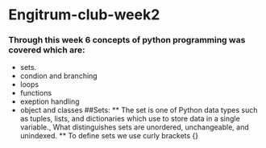 # Engitrum-club-week2
### Through this week 6 concepts of python programming was covered which are:
* sets.
* condion and branching
* loops
* functions
* exeption handling 
* object and classes
##Sets:
** The set is one of Python data types such as tuples, lists, and dictionaries which use to store data in a single variable., What distinguishes sets are unordered, unchangeable, and unindexed.
** To define sets we use curly brackets {}

